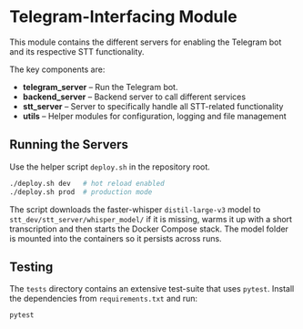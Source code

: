 # Telegram-Interfacing Module

This module contains the different servers for enabling the Telegram bot and its respective STT functionality.

The key components are:

- **telegram_server** – Run the Telegram bot.
- **backend_server** – Backend server to call different services
- **stt_server** – Server to specifically handle all STT-related functionality
- **utils** – Helper modules for configuration, logging and file management

## Running the Servers

Use the helper script `deploy.sh` in the repository root.

```bash
./deploy.sh dev   # hot reload enabled
./deploy.sh prod  # production mode
```

The script downloads the faster-whisper `distil-large-v3` model to
`stt_dev/stt_server/whisper_model/` if it is missing, warms it up with a
short transcription and then starts the Docker Compose stack. The model
folder is mounted into the containers so it persists across runs.

## Testing

The `tests` directory contains an extensive test-suite that uses `pytest`.
Install the dependencies from `requirements.txt` and run:

```bash
pytest
```
